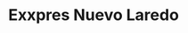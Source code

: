 ---
title: "Exxpres Nuevo Laredo"
url: /ecatepec-de-morelos/exxpres-nuevo-laredo/
shop: Lebensmittel
---
